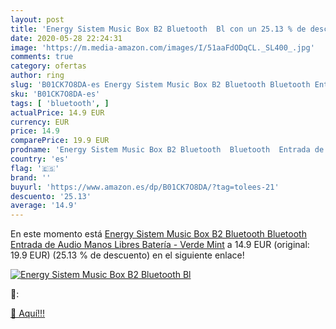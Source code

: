 ```yaml
---
layout: post
title: 'Energy Sistem Music Box B2 Bluetooth  Bl con un 25.13 % de descuento'
date: 2020-05-28 22:24:31
image: 'https://m.media-amazon.com/images/I/51aaFdODqCL._SL400_.jpg'
comments: true
category: ofertas
author: ring
slug: 'B01CK7O8DA-es Energy Sistem Music Box B2 Bluetooth Bluetooth Entrada de...'
sku: 'B01CK7O8DA-es'
tags: [ 'bluetooth', ]
actualPrice: 14.9 EUR
currency: EUR
price: 14.9
comparePrice: 19.9 EUR
prodname: 'Energy Sistem Music Box B2 Bluetooth  Bluetooth  Entrada de Audio  Manos Libres  Batería - Verde Mint'
country: 'es'
flag: '🇪🇸'
brand: ''
buyurl: 'https://www.amazon.es/dp/B01CK7O8DA/?tag=tolees-21'
descuento: '25.13'
average: '14.9'
---
```


En este momento está [Energy Sistem Music Box B2 Bluetooth  Bluetooth  Entrada de Audio  Manos Libres  Batería - Verde Mint](https://www.amazon.es/dp/B01CK7O8DA/?tag=tolees-21) a 14.9 EUR (original: 19.9 EUR) (25.13 %  de descuento) en el siguiente enlace!

[![Energy Sistem Music Box B2 Bluetooth  Bl](https://m.media-amazon.com/images/I/51aaFdODqCL._SL400_.jpg)](https://www.amazon.es/dp/B01CK7O8DA/?tag=tolees-21)

🔎:


[🛒 Aquí!!!](https://www.amazon.es/dp/B01CK7O8DA/?tag=tolees-21)
